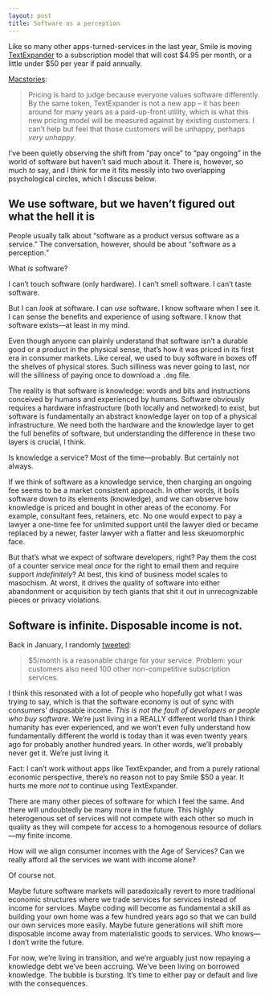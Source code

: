 ```yaml
---
layout: post
title: Software as a perception 
---
```


Like so many other apps-turned-services in the last year, Smile is moving [TextExpander](https://textexpander.com) to a subscription model that will cost $4.95 per month, or a little under $50 per year if paid annually. 

[Macstories](https://www.macstories.net/reviews/textexpander-updates-focus-on-new-service/):

> Pricing is hard to judge because everyone values software differently. By the same token, TextExpander is not a new app – it has been around for many years as a paid-up-front utility, which is what this new pricing model will be measured against by existing customers. I can’t help but feel that those customers will be unhappy, perhaps *very unhappy*.

I’ve been quietly observing the shift from “pay once” to “pay ongoing” in the world of software but haven’t said much about it. There is, however, so much *to* say, and I think for me it fits messily into two overlapping psychological circles, which I discuss below.


## We use software, but we haven’t figured out what the hell it is

People usually talk about “software as a product versus software as a service.” The conversation, however, should be about “software as a perception.”

What *is* software?

I can’t touch software (only hardware). I can’t smell software. I can’t taste software. 

But I can *look* at software. I can *use* software. I know software when I see it. I can sense the benefits and experience of using software. I know that software exists—at least in my mind.

Even though anyone can plainly understand that software isn’t a durable good or a product in the physical sense, that’s how it was priced in its first era in consumer markets. Like cereal, we used to buy software in boxes off the shelves of physical stores. Such silliness was never going to last, nor will the silliness of paying once to download a `.dmg` file.

The reality is that software is knowledge: words and bits and instructions conceived by humans and experienced by humans. Software obviously requires a hardware infrastructure (both locally and networked) to exist, but software is fundamentally an abstract knowledge layer on top of a physical infrastructure. We need both the hardware and the knowledge layer to get the full benefits of software, but understanding the difference in these two layers is crucial, I think.

Is knowledge a service? Most of the time—probably. But certainly not always. 

If we think of software as a knowledge service, then charging an ongoing fee seems to be a market consistent approach. In other words, it boils software down to its elements (knowledge), and we can observe how knowledge is priced and bought in other areas of the economy. For example, consultant fees, retainers, etc. No one would expect to pay a lawyer a one-time fee for unlimited support until the lawyer died or became replaced by a newer, faster lawyer with a flatter and less skeuomorphic face. 

But that’s what we expect of software developers, right? Pay them the cost of a counter service meal *once* for the right to email them and require support *indefinitely*? At best, this kind of business model scales to masochism. At worst, it drives the quality of software into either abandonment or acquisition by tech giants that shit it out in unrecognizable pieces or privacy violations. 



## Software is infinite. Disposable income is not.

Back in January, I randomly [tweeted](https://twitter.com/eddie_smith/status/693575027300683776):

> $5/month is a reasonable charge for your service. Problem: your customers also need 100 other non-competitive subscription services.

I think this resonated with a lot of people who hopefully got what I was trying to say, which is that the software economy is out of sync with consumers’ disposable income. *This is not the fault of developers or people who buy software*. We’re just living in a REALLY different world than I think humanity has ever experienced, and we won’t even fully understand how fundamentally different the world is today than it was even twenty years ago for probably another hundred years. In other words, we’ll probably never get it. We’re just living it.

Fact: I can’t work without apps like TextExpander, and from a purely rational economic perspective, there’s no reason not to pay Smile $50 a year. It hurts me more *not* to continue using TextExpander.

There are many other pieces of software for which I feel the same. And there will undoubtedly be many more in the future. This highly heterogenous set of services will not compete with each other so much in quality as they will compete for access to a homogenous resource of dollars—my finite income.

How will we align consumer incomes with the Age of Services? Can we really afford all the services we want with income alone?

Of course not.

Maybe future software markets will paradoxically revert to more traditional economic structures where we trade services for services instead of income for services. Maybe coding will become as fundamental a skill as building your own home was a few hundred years ago so that we can build our own services more easily. Maybe future generations will shift more disposable income away from materialistic goods to services. Who knows—I don’t write the future.

For now, we’re living in transition, and we’re arguably just now repaying a knowledge debt we’ve been accruing. We’ve been living on borrowed knowledge. The bubble is bursting. It’s time to either pay or default and live with the consequences.



